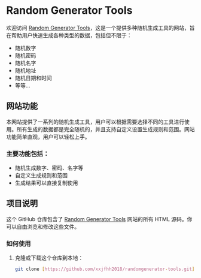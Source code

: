 # Random Generator Tools

欢迎访问 [Random Generator Tools](https://randomgenerator.tools/)，这是一个提供多种随机生成工具的网站，旨在帮助用户快速生成各种类型的数据，包括但不限于：

- 随机数字
- 随机密码
- 随机名字
- 随机地址
- 随机日期和时间
- 等等...

## 网站功能

本网站提供了一系列的随机生成工具，用户可以根据需要选择不同的工具进行使用。所有生成的数据都是完全随机的，并且支持自定义设置生成规则和范围。网站功能简单直观，用户可以轻松上手。

### 主要功能包括：

- 随机生成数字、密码、名字等
- 自定义生成规则和范围
- 生成结果可以直接复制使用

## 项目说明

这个 GitHub 仓库包含了 [Random Generator Tools](https://randomgenerator.tools/) 网站的所有 HTML 源码。你可以自由浏览和修改这些文件。

### 如何使用

1. 克隆或下载这个仓库到本地：
   ```bash
   git clone [https://github.com/xxjfhh2018/randomgenerator-tools.git](https://github.com/xxjfhh2018/random-generate.git)
